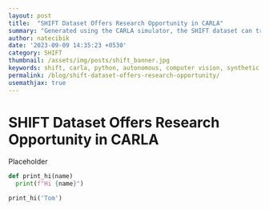```yaml
---
layout: post
title:  "SHIFT Dataset Offers Research Opportunity in CARLA"
summary: "Generated using the CARLA simulator, the SHIFT dataset can train perception models ready for deployment in the simulator."
author: natecibik
date: '2023-09-09 14:35:23 +0530'
category: SHIFT
thumbnail: /assets/img/posts/shift_banner.jpg
keywords: shift, carla, python, autonomous, computer vision, synthetic data, deep learning, machine learning
permalink: /blog/shift-dataset-offers-research-opportunity/
usemathjax: true
---
```


# SHIFT Dataset Offers Research Opportunity in CARLA
Placeholder

```python
def print_hi(name)
  print(f"Hi {name}")

print_hi('Tom')
```

